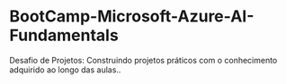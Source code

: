 # BootCamp-Microsoft-Azure-AI-Fundamentals
 Desafio de Projetos: Construindo projetos práticos com o conhecimento adquirido ao longo das aulas..
